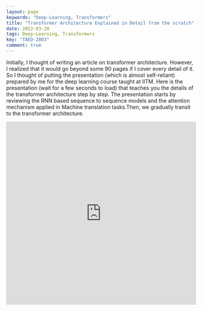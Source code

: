 ```yaml
---
layout: page
keywords: "Deep-Learning, Transformers"
title: "Transformer Architecture Explained in Detail from the scratch"
date: 2022-03-28
tags: Deep-Learning, Transformers
key: "TAED-2803"
comment: true
---
```

  <p> Initially, I thought of writing an article on transformer architecture. However, I realized that it would go beyond some 90 pages if I cover every detail of it. So I thought of putting the presentation (which is almost self-reliant)  prepared by me for the deep learning course taught at IITM. Here is the presentation (wait for a few seconds to load) that teaches you the details of the transformer architecture step by step. The presentation starts by reviewing the RNN based sequence to sequence models and the attention mechanism applied in Machine translation tasks.Then, we gradually transit  to the transformer architecture. </P> 


<div class="extensions extensions--slide">
  <iframe src="https://iitm-pod.slides.com/arunprakash_ai/lecture-17-transformers/embed?token=nxLVbpeP&style=light"
    width="595" height="485" frameborder="0" marginwidth="0" marginheight="0" scrolling="no"
    style="border:1px solid #CCC; border-width:1px; margin-bottom:5px; max-width: 100%;" allowfullscreen>
  </iframe>
</div>


